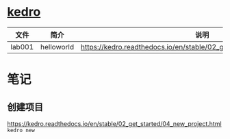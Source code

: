 # [kedro](https://github.com/kedro-org/kedro)

|文件|简介|说明|
|---|---|---|
|lab001|helloworld |https://kedro.readthedocs.io/en/stable/02_get_started/03_hello_kedro.html |

# 笔记
## 创建项目
https://kedro.readthedocs.io/en/stable/02_get_started/04_new_project.html
`kedro new`